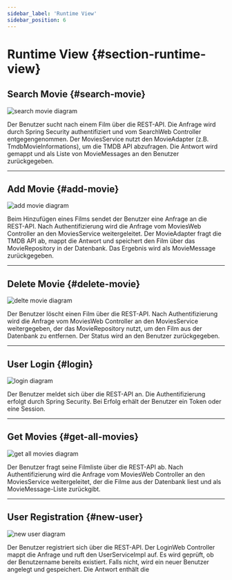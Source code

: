 ```yaml
---
sidebar_label: 'Runtime View'
sidebar_position: 6
---
```

# Runtime View {#section-runtime-view}

## Search Movie {#search-movie}
![search movie diagram](/arc42/searchFlowDiagram.png)

Der Benutzer sucht nach einem Film über die REST-API. Die Anfrage wird durch Spring Security authentifiziert und vom SearchWeb Controller entgegengenommen. Der MoviesService nutzt den MovieAdapter (z.B. TmdbMovieInformations), um die TMDB API abzufragen. Die Antwort wird gemappt und als Liste von MovieMessages an den Benutzer zurückgegeben.

---

## Add Movie {#add-movie}
![add movie diagram](/arc42/saveMovieFlowDiagram.png)

Beim Hinzufügen eines Films sendet der Benutzer eine Anfrage an die REST-API. Nach Authentifizierung wird die Anfrage vom MoviesWeb Controller an den MoviesService weitergeleitet. Der MovieAdapter fragt die TMDB API ab, mappt die Antwort und speichert den Film über das MovieRepository in der Datenbank. Das Ergebnis wird als MovieMessage zurückgegeben.

---

## Delete Movie {#delete-movie}
![delte movie diagram](/arc42/deleteMovieFlowDiagram.png)

Der Benutzer löscht einen Film über die REST-API. Nach Authentifizierung wird die Anfrage vom MoviesWeb Controller an den MoviesService weitergegeben, der das MovieRepository nutzt, um den Film aus der Datenbank zu entfernen. Der Status wird an den Benutzer zurückgegeben.

---

## User Login {#login}
![login diagram](/arc42/loginFlowDiagram.png)

Der Benutzer meldet sich über die REST-API an. Die Authentifizierung erfolgt durch Spring Security. Bei Erfolg erhält der Benutzer ein Token oder eine Session.

---

## Get Movies {#get-all-movies}
![get all movies diagram](/arc42/getAllMoviesFlowDiagram.png)

Der Benutzer fragt seine Filmliste über die REST-API ab. Nach Authentifizierung wird die Anfrage vom MoviesWeb Controller an den MoviesService weitergeleitet, der die Filme aus der Datenbank liest und als MovieMessage-Liste zurückgibt.

---

## User Registration {#new-user}
![new user diagram](/arc42/newUserFlowDiagram.png)

Der Benutzer registriert sich über die REST-API. Der LoginWeb Controller mappt die Anfrage und ruft den UserServiceImpl auf. Es wird geprüft, ob der Benutzername bereits existiert. Falls nicht, wird ein neuer Benutzer angelegt und gespeichert. Die Antwort enthält die
